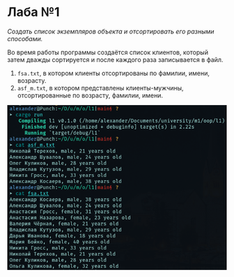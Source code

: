 # Лаба №1

_Создать список экземпляров объекта и отсортировать его разными способами._

Во время работы программы создаётся список клиентов, который затем дважды сортируется и после каждого раза записывается в файл.

1. `fsa.txt`, в котором клиенты отсортированы по фамилии, имени, возрасту.
2. `asf_m.txt`, в котором представлены клиенты-мужчины, отсортированные по возрасту, фамилии, имени.

![screenshot](./screenshot.png "Результат выполнения работы программы в виде скриншота содержимого двух файлов.")